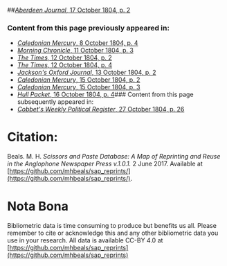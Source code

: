 ##[*Aberdeen Journal*, 17 October 1804, p. 2](https://mhbeals.github.io/sap_html/Aberdeen-Journal/Aberdeen-Journal-17-October-1804-p-2)

### Content from this page previously appeared in:
+ [*Caledonian Mercury*, 8 October 1804, p. 4](https://mhbeals.github.io/sap_html/Caledonian-Mercury/Caledonian-Mercury-8-October-1804-p-4)
+ [*Morning Chronicle*, 11 October 1804, p. 3](https://mhbeals.github.io/sap_html/Morning-Chronicle/Morning-Chronicle-11-October-1804-p-3)
+ [*The Times*, 12 October 1804, p. 2](https://mhbeals.github.io/sap_html/The-Times/The-Times-12-October-1804-p-2)
+ [*The Times*, 12 October 1804, p. 4](https://mhbeals.github.io/sap_html/The-Times/The-Times-12-October-1804-p-4)
+ [*Jackson's Oxford Journal*, 13 October 1804, p. 2](https://mhbeals.github.io/sap_html/Jackson's-Oxford-Journal/Jackson's-Oxford-Journal-13-October-1804-p-2)
+ [*Caledonian Mercury*, 15 October 1804, p. 2](https://mhbeals.github.io/sap_html/Caledonian-Mercury/Caledonian-Mercury-15-October-1804-p-2)
+ [*Caledonian Mercury*, 15 October 1804, p. 3](https://mhbeals.github.io/sap_html/Caledonian-Mercury/Caledonian-Mercury-15-October-1804-p-3)
+ [*Hull Packet*, 16 October 1804, p. 4](https://mhbeals.github.io/sap_html/Hull-Packet/Hull-Packet-16-October-1804-p-4)### Content from this page subsequently appeared in:
+ [*Cobbet's Weekly Political Register*, 27 October 1804, p. 26](https://mhbeals.github.io/sap_html/Cobbet's-Weekly-Political-Register/Cobbet's-Weekly-Political-Register-27-October-1804-p-26)
                    
# Citation: 

Beals. M. H. *Scissors and Paste Database: A Map of Reprinting and Reuse in the Anglophone Newspaper Press v.1.0.1.* 2 June 2017. Available at [https://github.com/mhbeals/sap_reprints/](https://github.com/mhbeals/sap_reprints/). 
                    
# Nota Bona

Bibliometric data is time consuming to produce but benefits us all. Please remember to cite or acknowledge this and any other bibliometric data you use in your research. All data is available CC-BY 4.0 at [https://github.com/mhbeals/sap_reprints](https://github.com/mhbeals/sap_reprints)